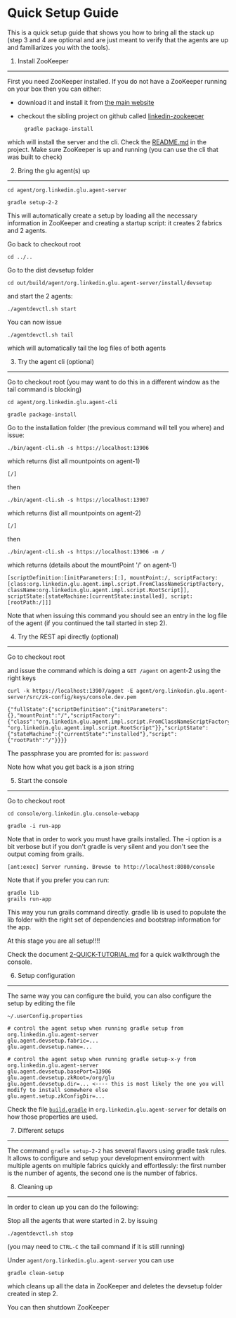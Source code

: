 Quick Setup Guide
=================
This is a quick setup guide that shows you how to bring all the stack up (step 3 and 4 are optional and are just meant to verify that the agents are up and familiarizes you with the tools).

1. Install ZooKeeper
--------------------
First you need ZooKeeper installed. If you do not have a ZooKeeper running on your box then you
can either:

* download it and install it from [the main website](http://hadoop.apache.org/zookeeper/)

* checkout the sibling project on github called [linkedin-zookeeper](https://github.com/linkedin/linkedin-zookeeper)

        gradle package-install

which will install the server and the cli. Check the [README.md](https://github.com/linkedin/linkedin-zookeeper/blob/master/README.md) in the project. Make sure ZooKeeper is up and running (you can use the cli that was built to check)

2. Bring the glu agent(s) up
----------------------------
    cd agent/org.linkedin.glu.agent-server

    gradle setup-2-2

This will automatically create a setup by loading all the necessary information in ZooKeeper and creating a startup script: it creates 2 fabrics and 2 agents.

Go back to checkout root

    cd ../..

Go to the dist devsetup folder

    cd out/build/agent/org.linkedin.glu.agent-server/install/devsetup

and start the 2 agents:

    ./agentdevctl.sh start

You can now issue

    ./agentdevctl.sh tail

which will automatically tail the log files of both agents

3. Try the agent cli (optional)
-------------------------------
Go to checkout root (you may want to do this in a different window as the tail command is blocking)

    cd agent/org.linkedin.glu.agent-cli

    gradle package-install

Go to the installation folder (the previous command will tell you where) and issue:

    ./bin/agent-cli.sh -s https://localhost:13906
    
which returns (list all mountpoints on agent-1)

    [/]

then

    ./bin/agent-cli.sh -s https://localhost:13907

which returns (list all mountpoints on agent-2)

    [/]

then

    ./bin/agent-cli.sh -s https://localhost:13906 -m /

which returns (details about the mountPoint '/' on agent-1)

    [scriptDefinition:[initParameters:[:], mountPoint:/, scriptFactory:[class:org.linkedin.glu.agent.impl.script.FromClassNameScriptFactory, className:org.linkedin.glu.agent.impl.script.RootScript]], scriptState:[stateMachine:[currentState:installed], script:[rootPath:/]]]

Note that when issuing this command you should see an entry in the log file of the agent (if you
continued the tail started in step 2).

4. Try the REST api directly (optional)
---------------------------------------
Go to checkout root

and issue the command which is doing a `GET /agent` on agent-2 using the right keys

    curl -k https://localhost:13907/agent -E agent/org.linkedin.glu.agent-server/src/zk-config/keys/console.dev.pem

    {"fullState":{"scriptDefinition":{"initParameters":{},"mountPoint":"/","scriptFactory":    {"class":"org.linkedin.glu.agent.impl.script.FromClassNameScriptFactory","className":    "org.linkedin.glu.agent.impl.script.RootScript"}},"scriptState":{"stateMachine":{"currentState":"installed"},"script":{"rootPath":"/"}}}}

The passphrase you are promted for is: `password`

Note how what you get back is a json string

5. Start the console
--------------------
Go to checkout root

    cd console/org.linkedin.glu.console-webapp

    gradle -i run-app

Note that in order to work you must have grails installed. The -i option is a bit verbose but if you don't gradle is very silent and you don't see the output coming from grails.

    [ant:exec] Server running. Browse to http://localhost:8080/console

Note that if you prefer you can run:

    gradle lib
    grails run-app

This way you run grails command directly. gradle lib is used to populate the lib folder with the
right set of dependencies and bootstrap information for the app.

At this stage you are all setup!!!!

Check the document [2-QUICK-TUTORIAL.md](https://github.com/linkedin/glu/blob/master/2-QUICK-TUTORIAL.md) for a quick walkthrough the console.

6. Setup configuration
----------------------
The same way you can configure the build, you can also configure the setup by editing the file

    ~/.userConfig.properties

    # control the agent setup when running gradle setup from org.linkedin.glu.agent-server
    glu.agent.devsetup.fabric=...
    glu.agent.devsetup.name=...

    # control the agent setup when running gradle setup-x-y from org.linkedin.glu.agent-server
    glu.agent.devsetup.basePort=13906
    glu.agent.devsetup.zkRoot=/org/glu
    glu.agent.devsetup.dir=... <---- this is most likely the one you will modify to install somewhere else
    glu.agent.setup.zkConfigDir=...

Check the file [`build.gradle`](https://github.com/linkedin/glu/blob/master/agent/org.linkedin.glu.agent-server/build.gradle) in `org.linkedin.glu.agent-server` for details on how those properties
are used.

7. Different setups
-------------------
The command `gradle setup-2-2` has several flavors using gradle task rules. It allows to configure and setup your development environment with multiple agents on multiple fabrics quickly and effortlessly: the first number is the number of agents, the second one is the number of fabrics.

8. Cleaning up
--------------
In order to clean up you can do the following:

Stop all the agents that were started in 2. by issuing

    ./agentdevctl.sh stop

(you may need to `CTRL-C` the tail command if it is still running)

Under `agent/org.linkedin.glu.agent-server` you can use 

    gradle clean-setup

which cleans up all the data in ZooKeeper and deletes the devsetup folder created in step 2.

You can then shutdown ZooKeeper 
